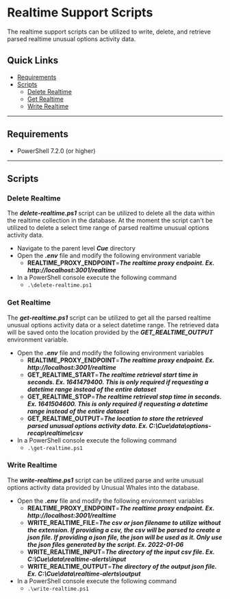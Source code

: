 # Realtime Support Scripts
The realtime support scripts can be utilized to write, delete, and retrieve parsed realtime unusual options activity data.

## Quick Links
- [Requirements](#requirements)
- [Scripts](#scripts)
  - [Delete Realtime](#delete-realtime)
  - [Get Realtime](#get-realtime)
  - [Write Realtime](#write-realtime)

----------------------------------

## Requirements
- PowerShell 7.2.0 (or higher)

----------------------------------

## Scripts
### **Delete Realtime**
The ***delete-realtime.ps1*** script can be utilized to delete all the data within the realtime collection in the database.  At the moment the script can't be utilized to delete a select time range of parsed realtime unusual options activity data.
- Navigate to the parent level ***Cue*** directory
- Open the ***.env*** file and modify the following environment variable
  - **REALTIME_PROXY_ENDPOINT**=***The realtime proxy endpoint. Ex. http://localhost:3001/realtime***
- In a PowerShell console execute the following command
  - `.\delete-realtime.ps1`

### **Get Realtime**
The ***get-realtime.ps1*** script can be utilized to get all the parsed realtime unusual options activity data or a select datetime range.  The retrieved data will be saved onto the location provided by the ***GET_REALTIME_OUTPUT*** environment variable.
- Open the ***.env*** file and modify the following environment variables
  - **REALTIME_PROXY_ENDPOINT**=***The realtime proxy endpoint. Ex. http://localhost:3001/realtime***
  - **GET_REALTIME_START**=***The realtime retrieval start time in seconds. Ex. 1641479400. This is only required if requesting a datetime range instead of the entire dataset***
  - **GET_REALTIME_STOP**=***The realtime retrieval stop time in seconds. Ex. 1641504600. This is only required if requesting a datetime range instead of the entire dataset***
  - **GET_REALTIME_OUTPUT**=***The location to store the retrieved parsed unusual options activity data. Ex. C:\Cue\data\options-recap\realtime\csv***
- In a PowerShell console execute the following command
  - `.\get-realtime.ps1`

### **Write Realtime**
The ***write-realtime.ps1*** script can be utilized parse and write unusual options activity data provided by Unusual Whales into the database.
- Open the ***.env*** file and modify the following environment variables
  - **REALTIME_PROXY_ENDPOINT**=***The realtime proxy endpoint. Ex. http://localhost:3001/realtime***
  - **WRITE_REALTIME_FILE**=***The csv or json filename to utilize without the extension.  If providing a csv, the csv will be parsed to create a json file.  If providing a json file, the json will be used as it.  Only use the json files generated by the script. Ex. 2022-01-06***
  - **WRITE_REALTIME_INPUT**=***The directory of the input csv file. Ex. C:\Cue\data\realtime-alerts\input***
  - **WRITE_REALTIME_OUTPUT**=***The directory of the output json file. Ex. C:\Cue\data\realtime-alerts\output***
- In a PowerShell console execute the following command
  - `.\write-realtime.ps1`